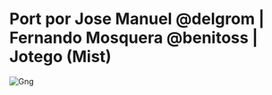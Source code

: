 # Port por Jose Manuel @delgrom | Fernando Mosquera @benitoss | Jotego (Mist)
![Gng](https://user-images.githubusercontent.com/31018768/70318513-881f6380-1820-11ea-9b02-4da83773d88d.jpg)

